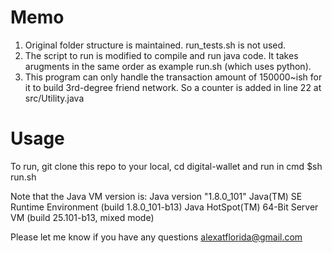 # Memo 
1. Original folder structure is maintained. run_tests.sh is not used.
2. The script to run is modified to compile and run java code. It takes arugments in the same order as example run.sh (which uses python).
3. This program can only handle the transaction amount of 150000~ish for it to build 3rd-degree friend network. So a counter is added in line 22 at src/Utility.java

# Usage
To run, git clone this repo to your local, cd digital-wallet and run in cmd $sh run.sh 

Note that the Java VM version is: 
Java version "1.8.0_101"
Java(TM) SE Runtime Environment (build 1.8.0_101-b13)
Java HotSpot(TM) 64-Bit Server VM (build 25.101-b13, mixed mode)


Please let me know if you have any questions alexatflorida@gmail.com